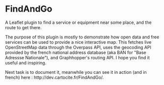 # FindAndGo
A Leaflet plugin to find a service or equipment near some place, and the route to get there.
<p>
The purpose of this plugin is mostly to demonstrate how open data and free services can be used to provide a nice interactive map. 
This fetches live OpenStreetMap data through the Overpass API, uses the geocoding API provided by the french national address database (aka BAN for "Base Adressse Nationale"),
and Graphhopper's routing API. I hope you find it useful and inspiring.
</p>
<p>
Next task is to document it, meanwhile you can see it in action (and in french) here : http://dev.cartocite.fr/FindAndGo/.
</p>

